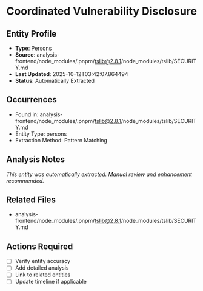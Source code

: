 # Coordinated Vulnerability Disclosure

## Entity Profile
- **Type**: Persons
- **Source**: analysis-frontend/node_modules/.pnpm/tslib@2.8.1/node_modules/tslib/SECURITY.md
- **Last Updated**: 2025-10-12T03:42:07.864494
- **Status**: Automatically Extracted

## Occurrences
- Found in: analysis-frontend/node_modules/.pnpm/tslib@2.8.1/node_modules/tslib/SECURITY.md
- Entity Type: persons
- Extraction Method: Pattern Matching

## Analysis Notes
*This entity was automatically extracted. Manual review and enhancement recommended.*

## Related Files
- analysis-frontend/node_modules/.pnpm/tslib@2.8.1/node_modules/tslib/SECURITY.md

## Actions Required
- [ ] Verify entity accuracy
- [ ] Add detailed analysis
- [ ] Link to related entities
- [ ] Update timeline if applicable
